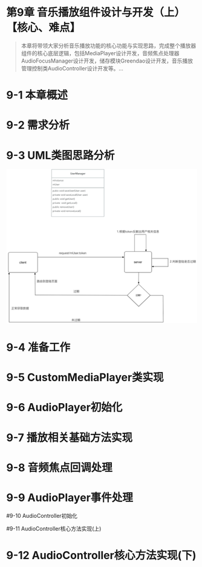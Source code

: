 # 第9章 音乐播放组件设计与开发（上）【核心、难点】

> 本章将带领大家分析音乐播放功能的核心功能与实现思路，完成整个播放器组件的核心底层逻辑，包括MediaPlayer设计开发，音频焦点处理器AudioFocusManager设计开发，储存模块Greendao设计开发，音乐播放管理控制类AudioController设计开发等。...

# 9-1 本章概述



# 9-2 需求分析



# 9-3 UML类图思路分析

![](https://raw.githubusercontent.com/Mr-lidajun/Programming-Notes/master/Android/企业级Android应用架构设计/img/080301.png)

# 9-4 准备工作



# 9-5 CustomMediaPlayer类实现



# 9-6 AudioPlayer初始化



# 9-7 播放相关基础方法实现



# 9-8 音频焦点回调处理



# 9-9 AudioPlayer事件处理



#9-10 AudioController初始化



#9-11 AudioController核心方法实现(上)



# 9-12 AudioController核心方法实现(下)



